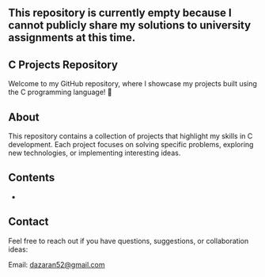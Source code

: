 ## This repository is currently empty because I cannot publicly share my solutions to university assignments at this time.

## C Projects Repository
Welcome to my GitHub repository, where I showcase my projects built using the C programming language! 🚀

## About
This repository contains a collection of projects that highlight my skills in C development. Each project focuses on solving specific problems, exploring new technologies, or implementing interesting ideas.

## Contents
- 

## Contact
Feel free to reach out if you have questions, suggestions, or collaboration ideas:

Email: dazaran52@gmail.com
